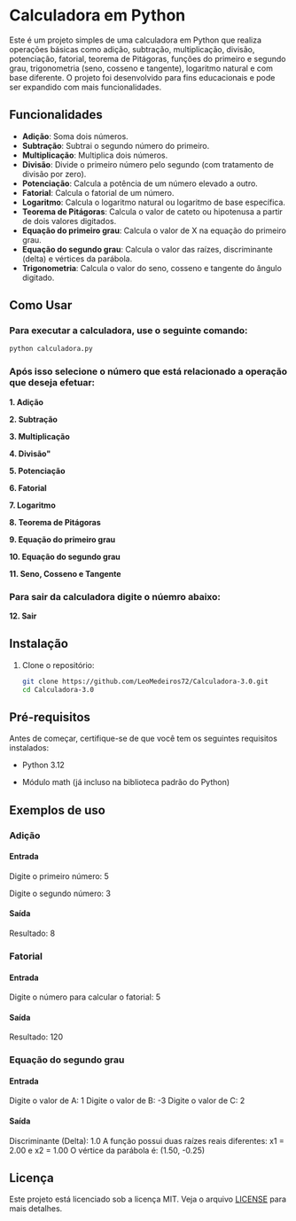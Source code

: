 # Calculadora em Python

Este é um projeto simples de uma calculadora em Python que realiza operações básicas como adição, subtração, multiplicação, divisão, potenciação, fatorial, teorema de Pitágoras, funções do primeiro e segundo grau, trigonometria (seno, cosseno e tangente), logaritmo natural e com base diferente. O projeto foi desenvolvido para fins educacionais e pode ser expandido com mais funcionalidades.

## Funcionalidades

- **Adição**: Soma dois números.
- **Subtração**: Subtrai o segundo número do primeiro.
- **Multiplicação**: Multiplica dois números.
- **Divisão**: Divide o primeiro número pelo segundo (com tratamento de divisão por zero).
- **Potenciação**: Calcula a potência de um número elevado a outro.
- **Fatorial**: Calcula o fatorial de um número.
- **Logaritmo**: Calcula o logaritmo natural ou logaritmo de base específica.
- **Teorema de Pitágoras**: Calcula o valor de cateto ou hipotenusa a partir de dois valores digitados.
- **Equação do primeiro grau**: Calcula o valor de X na equação do primeiro grau.
- **Equação do segundo grau**: Calcula o valor das raízes, discriminante (delta) e vértices da parábola.
- **Trigonometria**: Calcula o valor do seno, cosseno e tangente do ângulo digitado. 
  
## Como Usar

### Para executar a calculadora, use o seguinte comando:

   ```bash
   python calculadora.py
```

###   Após isso selecione o número que está relacionado a operação que deseja efetuar:

**1. Adição**

**2. Subtração**

**3. Multiplicação**

**4. Divisão"**

**5. Potenciação**

**6. Fatorial**

**7. Logaritmo**

**8. Teorema de Pitágoras**

**9. Equação do primeiro grau**

**10. Equação do segundo grau**

**11. Seno, Cosseno e Tangente**

###   Para sair da calculadora digite o núemro abaixo:   

**12. Sair**
        
## Instalação

1. Clone o repositório:

   ```bash
   git clone https://github.com/LeoMedeiros72/Calculadora-3.0.git
   cd Calculadora-3.0

## Pré-requisitos

Antes de começar, certifique-se de que você tem os seguintes requisitos instalados:

- Python 3.12

- Módulo math (já incluso na biblioteca padrão do Python)

## Exemplos de uso

### Adição
#### Entrada
Digite o primeiro número: 5

Digite o segundo número: 3
#### Saída
Resultado: 8

### Fatorial
#### Entrada
Digite o número para calcular o fatorial: 5
#### Saída
Resultado: 120

### Equação do segundo grau
#### Entrada
Digite o valor de A: 1
Digite o valor de B: -3
Digite o valor de C: 2
#### Saída
Discriminante (Delta): 1.0
A função possui duas raízes reais diferentes: x1 = 2.00 e x2 = 1.00
O vértice da parábola é: (1.50, -0.25)


## Licença

Este projeto está licenciado sob a licença MIT. Veja o arquivo [LICENSE](LICENSE) para mais detalhes.
